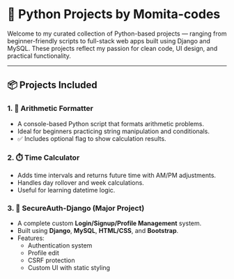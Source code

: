 # 🐍 Python Projects by Momita-codes

Welcome to my curated collection of Python-based projects — ranging from beginner-friendly scripts to full-stack web apps built using Django and MySQL. These projects reflect my passion for clean code, UI design, and practical functionality.

---

## 📦 Projects Included

### 1. 🔢 Arithmetic Formatter
- A console-based Python script that formats arithmetic problems.
- Ideal for beginners practicing string manipulation and conditionals.
- ✅ Includes optional flag to show calculation results.

### 2. ⏱️ Time Calculator
- Adds time intervals and returns future time with AM/PM adjustments.
- Handles day rollover and week calculations.
- Useful for learning datetime logic.

### 3. 🔐 SecureAuth-Django (Major Project)
- A complete custom **Login/Signup/Profile Management** system.
- Built using **Django**, **MySQL**, **HTML/CSS**, and **Bootstrap**.
- Features:
  - Authentication system
  - Profile edit
  - CSRF protection
  - Custom UI with static styling
